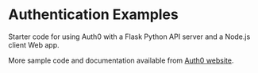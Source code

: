 # Authentication Examples

Starter code for using Auth0 with a Flask Python API server and a Node.js client Web app.

More sample code and documentation available from [Auth0 website](https://auth0.com/docs/quickstarts).
